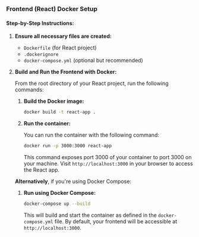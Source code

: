 ### **Frontend (React) Docker Setup**

#### **Step-by-Step Instructions:**

1. **Ensure all necessary files are created:**
   - `Dockerfile` (for React project)
   - `.dockerignore`
   - `docker-compose.yml` (optional but recommended)

2. **Build and Run the Frontend with Docker:**

   From the root directory of your React project, run the following commands:

   1. **Build the Docker image:**

      ```bash
      docker build -t react-app .
      ```

   2. **Run the container:**

      You can run the container with the following command:

      ```bash
      docker run -p 3000:3000 react-app
      ```

      This command exposes port 3000 of your container to port 3000 on your machine. Visit `http://localhost:3000` in your browser to access the React app.

   **Alternatively**, if you're using Docker Compose:

   1. **Run using Docker Compose:**

      ```bash
      docker-compose up --build
      ```

      This will build and start the container as defined in the `docker-compose.yml` file. By default, your frontend will be accessible at `http://localhost:3000`.